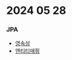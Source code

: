 # 2024 05 28

### JPA
- [영속성](/woowon/study_file/JPA/section2.md)
- [엔티티매핑](/woowon/study_file/JPA/section3.md)
